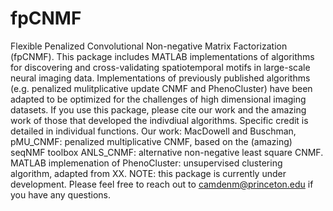 # fpCNMF
Flexible Penalized Convolutional Non-negative Matrix Factorization (fpCNMF).  This package includes MATLAB implementations of algorithms for discovering and cross-validating spatiotemporal motifs in large-scale neural imaging data.  Implementations of previously published algorithms (e.g. penalized mulitplicative update CNMF and PhenoCluster) have been adapted to be optimized for the challenges of high dimensional imaging datasets.    If you use this package, please cite our work and the amazing work of those that developed the indivdiual algorithms. Specific credit is detailed in individual functions.   Our work: MacDowell and Buschman,   pMU_CNMF: penalized multiplicative CNMF, based on the (amazing) seqNMF toolbox  ANLS_CNMF: alternative non-negative least square CNMF. MATLAB implemenation of  PhenoCluster: unsupervised clustering algorithm, adapted from XX.   NOTE: this package is currently under development. Please feel free to reach out to camdenm@princeton.edu if you have any questions. 
